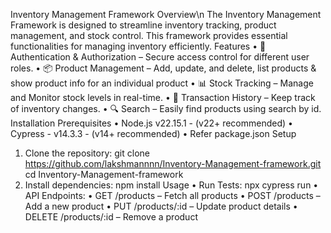 Inventory Management Framework Overview\n
The Inventory Management Framework is designed to streamline inventory tracking, product management, and stock control. This framework provides essential functionalities for managing inventory efficiently.
Features
•	🔐 Authentication & Authorization – Secure access control for different user roles.
•	📦 Product Management – Add, update, and delete, list products & show product info for an individual product
•	📊 Stock Tracking – Manage and Monitor stock levels in real-time.
•	📜 Transaction History – Keep track of inventory changes.
•	🔍 Search – Easily find products using search by id.
Installation
Prerequisites
•	Node.js  v22.15.1  - (v22+ recommended)
•	Cypress - v14.3.3 - (v14+ recommended)
•	Refer package.json
Setup
1.	Clone the repository:
git clone https://github.com/lakshmannnn/Inventory-Management-framework.git cd Inventory-Management-framework 
2.	Install dependencies:
npm install 
Usage
•	Run Tests:
npx cypress run 
•	API Endpoints:
•	GET /products – Fetch all products
•	POST /products – Add a new product
•	PUT /products/:id – Update product details
•	DELETE /products/:id – Remove a product
